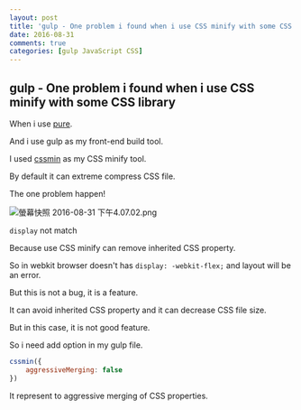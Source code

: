 ```yaml
---
layout: post
title: 'gulp - One problem i found when i use CSS minify with some CSS library'
date: 2016-08-31
comments: true
categories: [gulp JavaScript CSS]
---
```

## gulp - One problem i found when i use CSS minify with some CSS library

When i use [pure](http://purecss.io/).

And i use gulp as my front-end build tool.

I used [cssmin](https://www.npmjs.com/package/gulp-cssmin) as my CSS minify tool.

By default it can extreme compress CSS file.

The one problem happen!

![螢幕快照 2016-08-31 下午4.07.02.png](http://user-image.logdown.io/user/3170/blog/3202/post/824645/XoWnChm1TTqJGipwNfkQ_%E8%9E%A2%E5%B9%95%E5%BF%AB%E7%85%A7%202016-08-31%20%E4%B8%8B%E5%8D%884.07.02.png)

`display` not match

Because use CSS minify can remove inherited CSS property.

So in webkit browser doesn't has `display: -webkit-flex;` and layout will be an error.

But this is not a bug, it is a feature.

It can avoid inherited CSS property and it can decrease CSS file size.

But in this case, it is not good feature.

So i need add option in my gulp file.

```javascript
cssmin({
    aggressiveMerging: false
})
```

It represent to aggressive merging of CSS properties.
